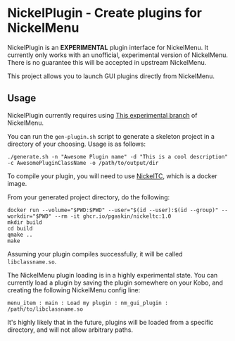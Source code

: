 # NickelPlugin - Create plugins for NickelMenu

NickelPlugin is an **EXPERIMENTAL** plugin interface for NickelMenu. It currently only works with an unofficial, experimental version of NickelMenu. There is no guarantee this will be accepted in upstream NickelMenu.

This project allows you to launch GUI plugins directly from NickelMenu.

## Usage

NickelPlugin currently requires using [This experimental branch](https://github.com/shermp/NickelMenu/tree/shermp/plugins) of NickelMenu.

You can run the `gen-plugin.sh` script to generate a skeleton project in a directory of your choosing. Usage is as follows:
```
./generate.sh -n "Awesome Plugin name" -d "This is a cool description" -c AwesomePluginClassName -o /path/to/output/dir
```

To compile your plugin, you will need to use [NickelTC](https://github.com/pgaskin/NickelTC), which is a docker image. 

From your generated project directory, do the following:
```
docker run --volume="$PWD:$PWD" --user="$(id --user):$(id --group)" --workdir="$PWD" --rm -it ghcr.io/pgaskin/nickeltc:1.0
mkdir build
cd build
qmake ..
make
```
Assuming your plugin compiles successfully, it will be called `libclassname.so`.

The NickelMenu plugin loading is in a highly experimental state. You can currently load a plugin by saving the plugin somewhere on your Kobo, and creating the following NickelMenu config line:
```
menu_item : main : Load my plugin : nm_gui_plugin : /path/to/libclassname.so
```

It's highly likely that in the future, plugins will be loaded from a specific directory, and will not allow arbitrary paths.
